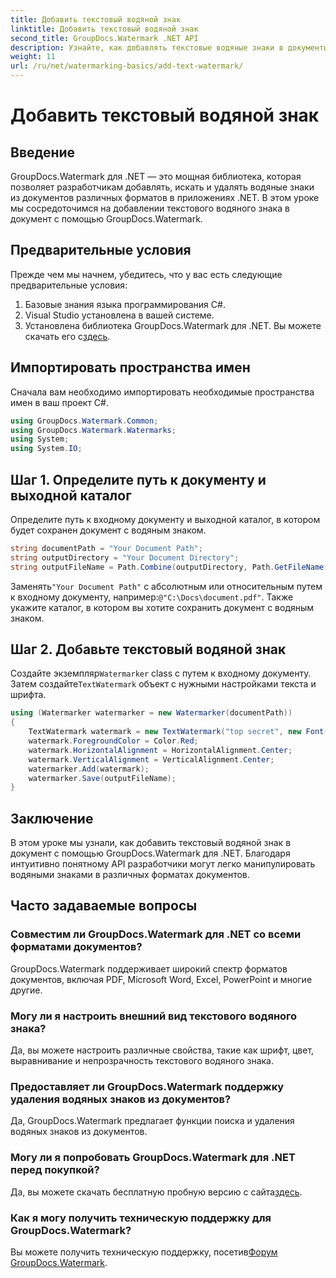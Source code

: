 ```yaml
---
title: Добавить текстовый водяной знак
linktitle: Добавить текстовый водяной знак
second_title: GroupDocs.Watermark .NET API
description: Узнайте, как добавлять текстовые водяные знаки в документы с помощью Groupdocs for .NET, с помощью этого пошагового руководства.
weight: 11
url: /ru/net/watermarking-basics/add-text-watermark/
---
```


# Добавить текстовый водяной знак

## Введение
GroupDocs.Watermark для .NET — это мощная библиотека, которая позволяет разработчикам добавлять, искать и удалять водяные знаки из документов различных форматов в приложениях .NET. В этом уроке мы сосредоточимся на добавлении текстового водяного знака в документ с помощью GroupDocs.Watermark.
## Предварительные условия
Прежде чем мы начнем, убедитесь, что у вас есть следующие предварительные условия:
1. Базовые знания языка программирования C#.
2. Visual Studio установлена в вашей системе.
3.  Установлена библиотека GroupDocs.Watermark для .NET. Вы можете скачать его с[здесь](https://releases.groupdocs.com/Watermark/net/).

## Импортировать пространства имен
Сначала вам необходимо импортировать необходимые пространства имен в ваш проект C#.
```csharp
using GroupDocs.Watermark.Common;
using GroupDocs.Watermark.Watermarks;
using System;
using System.IO;
```
## Шаг 1. Определите путь к документу и выходной каталог
Определите путь к входному документу и выходной каталог, в котором будет сохранен документ с водяным знаком.
```csharp
string documentPath = "Your Document Path";
string outputDirectory = "Your Document Directory";
string outputFileName = Path.Combine(outputDirectory, Path.GetFileName(documentPath));
```
 Заменять`"Your Document Path"` с абсолютным или относительным путем к входному документу, например:`@"C:\Docs\document.pdf"`. Также укажите каталог, в котором вы хотите сохранить документ с водяным знаком.
## Шаг 2. Добавьте текстовый водяной знак
 Создайте экземпляр`Watermarker` class с путем к входному документу. Затем создайте`TextWatermark` объект с нужными настройками текста и шрифта.
```csharp
using (Watermarker watermarker = new Watermarker(documentPath))
{
    TextWatermark watermark = new TextWatermark("top secret", new Font("Arial", 36));
    watermark.ForegroundColor = Color.Red;
    watermark.HorizontalAlignment = HorizontalAlignment.Center;
    watermark.VerticalAlignment = VerticalAlignment.Center;
    watermarker.Add(watermark);
    watermarker.Save(outputFileName);
}
```

## Заключение
В этом уроке мы узнали, как добавить текстовый водяной знак в документ с помощью GroupDocs.Watermark для .NET. Благодаря интуитивно понятному API разработчики могут легко манипулировать водяными знаками в различных форматах документов.
## Часто задаваемые вопросы
### Совместим ли GroupDocs.Watermark для .NET со всеми форматами документов?
GroupDocs.Watermark поддерживает широкий спектр форматов документов, включая PDF, Microsoft Word, Excel, PowerPoint и многие другие.
### Могу ли я настроить внешний вид текстового водяного знака?
Да, вы можете настроить различные свойства, такие как шрифт, цвет, выравнивание и непрозрачность текстового водяного знака.
### Предоставляет ли GroupDocs.Watermark поддержку удаления водяных знаков из документов?
Да, GroupDocs.Watermark предлагает функции поиска и удаления водяных знаков из документов.
### Могу ли я попробовать GroupDocs.Watermark для .NET перед покупкой?
 Да, вы можете скачать бесплатную пробную версию с сайта[здесь](https://releases.groupdocs.com/).
### Как я могу получить техническую поддержку для GroupDocs.Watermark?
 Вы можете получить техническую поддержку, посетив[Форум GroupDocs.Watermark](https://forum.groupdocs.com/c/watermark/19).